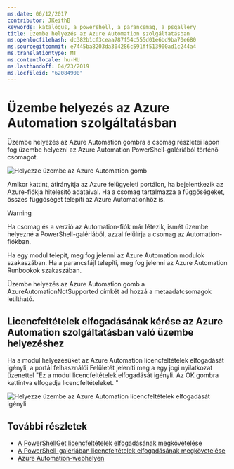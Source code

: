 ```yaml
---
ms.date: 06/12/2017
contributor: JKeithB
keywords: katalógus, a powershell, a parancsmag, a psgallery
title: Üzembe helyezés az Azure Automation szolgáltatásban
ms.openlocfilehash: dc382b1cf3ceaa787f54c555d01e6bd9ba70e680
ms.sourcegitcommit: e7445ba8203da304286c591ff513900ad1c244a4
ms.translationtype: MT
ms.contentlocale: hu-HU
ms.lasthandoff: 04/23/2019
ms.locfileid: "62084900"
---
```

# <a name="deploy-to-azure-automation"></a>Üzembe helyezés az Azure Automation szolgáltatásban

Üzembe helyezés az Azure Automation gombra a csomag részletei lapon fog üzembe helyezni az Azure Automation PowerShell-galériából történő csomagot.

![Helyezze üzembe az Azure Automation gomb](../../Images/DeployToAzureAutomationButton.png)

Amikor kattint, átirányítja az Azure felügyeleti portálon, ha bejelentkezik az Azure-fiókja hitelesítő adataival.
Ha a csomag tartalmazza a függőségeket, összes függőséget telepíti az Azure Automationhöz is.

> [!WARNING]
> Ha csomag és a verzió az Automation-fiók már létezik, ismét üzembe helyezné a PowerShell-galériából, azzal felülírja a csomag az Automation-fiókban.

Ha egy modul telepít, meg fog jelenni az Azure Automation modulok szakaszában.  Ha a parancsfájl telepíti, meg fog jelenni az Azure Automation Runbookok szakaszában.

Üzembe helyezés az Azure Automation gomb a AzureAutomationNotSupported címkét ad hozzá a metaadatcsomagok letiltható.

## <a name="require-license-acceptance-on-deploy-to-azure-automation"></a>Licencfeltételek elfogadásának kérése az Azure Automation szolgáltatásban való üzembe helyezéshez

Ha a modul helyezésüket az Azure Automation licencfeltételek elfogadását igényli, a portál felhasználói Felületét jeleníti meg a egy jogi nyilatkozat üzenettel "Ez a modul licencfeltételek elfogadását igényli. Az OK gombra kattintva elfogadja licencfeltételeket. "

![Helyezze üzembe az Azure Automation licencfeltételek elfogadását igényli](../../Images/DeployToAzureAutomationRequireLicenseAcceptanceDisclaimer.png)

## <a name="more-details"></a>További részletek

- [A PowerShellGet licencfeltételek elfogadásának megkövetelése](../../concepts/module-license-acceptance.md)
- [A PowerShell-galériában licencfeltételek elfogadásának megkövetelése](packages-that-require-license-acceptance.md)
- [Azure Automation-webhelyen](http://azure.microsoft.com/services/automation/)
